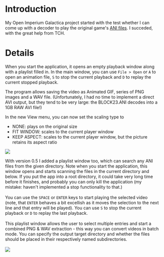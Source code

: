 # Introduction #

My Open Imperium Galactica project started with the test whether I can come up with a decoder to play the original game's <a href='http://code.google.com/p/open-ig/wiki/ANI_Format'>ANI files</a>. I succeded, with the great help from TCH.

# Details #

When you start the application, it opens an empty playback window along with a playlist filled in. In the main window, you can use ` File > Open ` or ` A ` to open an animation file, ` S ` to stop the current playback and ` D ` to replay the current stopped playback.

The program allows saving the video as Animated GIF, series of PNG images and a WAV file. (Unfortunately, I had no time to implement a direct AVI output, but they tend to be very large: the BLOCK23.ANI decodes into a 1GB RAW AVI file!)

In the new View menu, you can now set the scaling type to

  * NONE: plays on the original size
  * FIT WINDOW: scales to the current player window
  * KEEP ASPECT: scales to the current player window, but the picture retains its aspect ratio

<img src='http://karnokd.uw.hu/images/open-ig-animplay.png'>

With version 0.5 I added a playlist window too, which can search any ANI files from the given directory. Note when you start the application, this window opens and starts scanning the files in the current directory and below. If you put the app into a root directory, it could take very long time before it finishes, and probably you can only kill the application (my mistake: haven't implemented a stop functionality to that.)<br>
<br>
You can use the <code>SPACE</code> or <code>ENTER</code> keys to start playing the selected video (note, that <code>ENTER</code> behaves a bit excellish as it moves the selection to the next line and that entry will be played). You can use <code>S</code> to stop the current playback or <code>D</code> to replay the last playback.<br>
<br>
This playlist window allows the user to select multiple entries and start a combined PNG &amp; WAV extraction - this way you can convert videos in batch mode. You can specify the output target directory and whether the files should be placed in their respectively named subdirectories.<br>
<br>
<img src='http://karnokd.uw.hu/images/open-ig-animplaylist.png'>